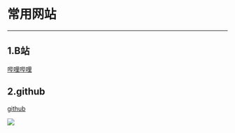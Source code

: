 # 常用网站
---------------------------------------------------

## 1.B站

[哔哩哔哩](https://www.bilibili.com)

## 2.github

[github](http://www.github.com)

![](C:\Users\DELL\Pictures\IMG_20200304_220305.jpg)
